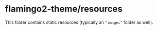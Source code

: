 # flamingo2-theme/resources

This folder contains static resources (typically an `"images"` folder as well).
